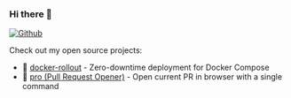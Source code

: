 ### Hi there 👋

[![Github](https://img.shields.io/github/followers/wowu?label=Follow&style=social)](https://github.com/wowu)

Check out my open source projects:

- 🐳 [docker-rollout](https://github.com/wowu/docker-rollout) - Zero-downtime deployment for Docker Compose
- 🚀 [pro (Pull Request Opener)](https://github.com/wowu/pro) - Open current PR in browser with a single command

<!--
**wowu/wowu** is a ✨ _special_ ✨ repository because its `README.md` (this file) appears on your GitHub profile.

Here are some ideas to get you started:

- 🔭 I’m currently working on ...
- 🌱 I’m currently learning ...
- 👯 I’m looking to collaborate on ...
- 🤔 I’m looking for help with ...
- 💬 Ask me about ...
- 📫 How to reach me: ...
- 😄 Pronouns: ...
- ⚡ Fun fact: ...
-->
